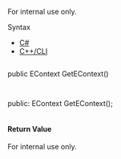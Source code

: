 For internal use only.

Syntax

* [C#](#i-syntax-CS)
* [C++/CLI](#i-syntax-CPP2005)

```
```
public EContext GetEContext()
```
```

```
```
public:
EContext GetEContext();
```
```

#### Return Value

For internal use only.

